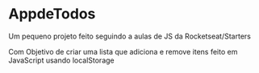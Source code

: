 # AppdeTodos
Um pequeno projeto feito seguindo a aulas de JS da Rocketseat/Starters

Com Objetivo de criar uma lista que adiciona e remove itens feito em JavaScript usando localStorage
